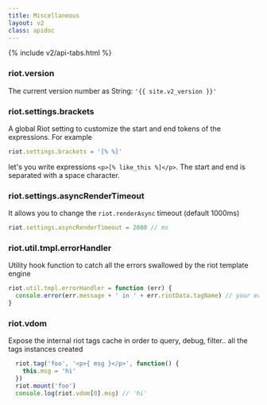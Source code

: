 ```yaml
---
title: Miscellaneous
layout: v2
class: apidoc
---
```


{% include v2/api-tabs.html %}


### <a name="version"></a> riot.version

The current version number as String: `'{{ site.v2_version }}'`


### <a name="brackets"></a> riot.settings.brackets

A global Riot setting to customize the start and end tokens of the expressions. For example


``` js
riot.settings.brackets = '[% %]'
```

let's you write expressions `<p>[% like_this %]</p>`. The start and end is separated with a space character.

### <a name="asyncrendertimeout"></a> riot.settings.asyncRenderTimeout

It allows you to change the `riot.renderAsync` timeout (default 1000ms)

```js
riot.settings.asyncRenderTimeout = 2000 // ms
```

### <a name="tmpl-errors"></a> riot.util.tmpl.errorHandler

Utility hook function to catch all the errors swallowed by the riot template engine

```js
riot.util.tmpl.errorHandler = function (err) {
  console.error(err.message + ' in ' + err.riotData.tagName) // your error logic here
}
```

### <a name="vdom"></a> riot.vdom

Expose the internal riot tags cache in order to query, debug, filter.. all the tags instances created

```js
  riot.tag('foo', '<p>{ msg }</p>', function() {
    this.msg = 'hi'
  })
  riot.mount('foo')
  console.log(riot.vdom[0].msg) // 'hi'
```
